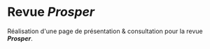 # Revue _Prosper_

Réalisation d'une page de présentation & consultation pour la revue **_Prosper_**.

